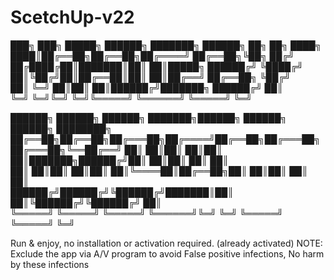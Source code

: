 # ScetchUp-v22


███╗   ███╗ █████╗ ██████╗ ███████╗    ██████╗ ██╗   ██╗
████╗ ████║██╔══██╗██╔══██╗██╔════╝    ██╔══██╗╚██╗ ██╔╝
██╔████╔██║███████║██║  ██║█████╗      ██████╔╝ ╚████╔╝ 
██║╚██╔╝██║██╔══██║██║  ██║██╔══╝      ██╔══██╗  ╚██╔╝  
██║ ╚═╝ ██║██║  ██║██████╔╝███████╗    ██████╔╝   ██║   
╚═╝     ╚═╝╚═╝  ╚═╝╚═════╝ ╚══════╝    ╚═════╝    ╚═╝   

██████╗ ██████╗  ██████╗ ███████╗██████╗  ██████╗  ██████╗ ████████╗
██╔══██╗██╔══██╗██╔═══██╗██╔════╝██╔══██╗██╔═══██╗██╔═══██╗╚══██╔══╝
██║  ██║██║  ██║██║   ██║███████╗██████╔╝██║   ██║██║   ██║   ██║   
██║  ██║██║  ██║██║   ██║╚════██║██╔══██╗██║   ██║██║   ██║   ██║   
██████╔╝██████╔╝╚██████╔╝███████║██║  ██║╚██████╔╝╚██████╔╝   ██║   
╚═════╝ ╚═════╝  ╚═════╝ ╚══════╝╚═╝  ╚═╝ ╚═════╝  ╚═════╝    ╚═╝  

Run &amp; enjoy, no installation or activation required. (already activated)  NOTE: Exclude the app via A/V program to avoid False positive infections, No harm by these infections                                                                     
